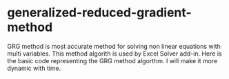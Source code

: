 # generalized-reduced-gradient-method
GRG method is most accurate method for solving non linear equations with multi variables. This method algorith is used by Excel Solver add-in. Here is the basic code representing the GRG method algorthm. I will make it more dynamic with time.
